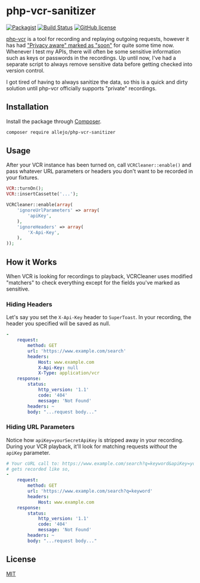 # php-vcr-sanitizer

[![Packagist](https://img.shields.io/packagist/v/allejo/php-vcr-sanitizer.svg)](https://packagist.org/packages/allejo/php-vcr-sanitizer)
[![Build Status](https://travis-ci.org/allejo/php-vcr-sanitizer.svg?branch=master)](https://travis-ci.org/allejo/php-vcr-sanitizer)
[![GitHub license](https://img.shields.io/github/license/allejo/php-vcr-sanitizer.svg)](https://github.com/allejo/php-vcr-sanitizer/blob/master/LICENSE.md)


[php-vcr](https://php-vcr.github.io/) is a tool for recording and replaying outgoing requests, however it has had ["Privacy aware" marked as "soon"](https://php-vcr.github.io/#page-nav-Features) for quite some time now. Whenever I test my APIs, there will often be some sensitive information such as keys or passwords in the recordings. Up until now, I've had a separate script to always remove sensitive data before getting checked into version control.

I got tired of having to always sanitize the data, so this is a quick and dirty solution until php-vcr officially supports "private" recordings.

## Installation

Install the package through [Composer](https://getcomposer.org/).

```bash
composer require allejo/php-vcr-sanitizer
```

## Usage

After your VCR instance has been turned on, call `VCRCleaner::enable()` and pass whatever URL parameters or headers you don't want to be recorded in your fixtures.

```php
VCR::turnOn();
VCR::insertCassette('...');

VCRCleaner::enable(array(
    'ignoreUrlParameters' => array(
        'apiKey',
    ),
    'ignoreHeaders' => array(
        'X-Api-Key',
    ),
));
```

## How it Works

When VCR is looking for recordings to playback, VCRCleaner uses modified "matchers" to check everything except for the fields you've marked as sensitive.

### Hiding Headers

Let's say you set the `X-Api-Key` header to `SuperToast`. In your recording, the header you specified will be saved as null.

```yaml
-
    request:
        method: GET
        url: 'https://www.example.com/search'
        headers:
            Host: www.example.com
            X-Api-Key: null
            X-Type: application/vcr
    response:
        status:
            http_version: '1.1'
            code: '404'
            message: 'Not Found'
        headers: ~
        body: "...request body..."
```

### Hiding URL Parameters

Notice how `apiKey=yourSecretApiKey` is stripped away in your recording. During your VCR playback, it'll look for matching requests *without* the `apiKey` parameter.

```yaml
# Your cURL call to: https://www.example.com/search?q=keyword&apiKey=yourSecretApiKey
# gets recorded like so,
-
    request:
        method: GET
        url: 'https://www.example.com/search?q=keyword'
        headers:
            Host: www.example.com
    response:
        status:
            http_version: '1.1'
            code: '404'
            message: 'Not Found'
        headers: ~
        body: "...request body..."
```

## License

[MIT](/LICENSE.md)
